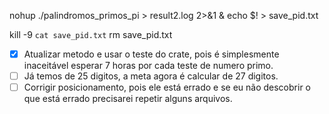 nohup ./palindromos_primos_pi > result2.log 2>&1 &
echo $! > save_pid.txt

kill -9 `cat save_pid.txt`
rm save_pid.txt

- [x] Atualizar metodo e usar o teste do crate, pois é simplesmente inaceitável esperar 7 horas por cada teste de numero primo.
- [ ] Já temos de 25 digitos, a meta agora é calcular de 27 digitos.
- [ ] Corrigir posicionamento, pois ele está errado e se eu não descobrir o que está errado precisarei repetir alguns arquivos.
